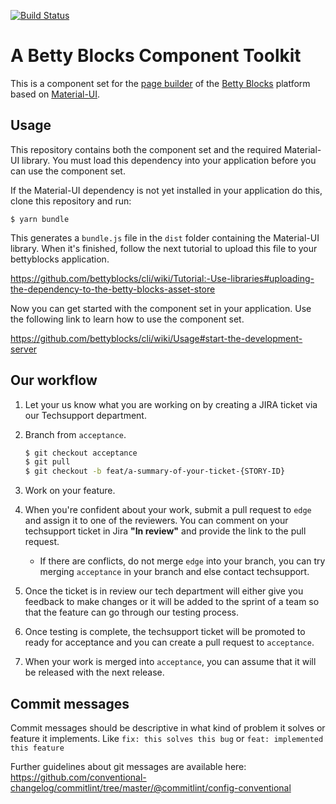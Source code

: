 [![Build Status](https://travis-ci.org/bettyblocks/material-ui-component-set.svg?branch=master)](https://travis-ci.org/bettyblocks/material-ui-component-set)

# A Betty Blocks Component Toolkit

This is a component set for the [page builder](https://blog.bettyblocks.com/webinar-page-builder-part-1) of the [Betty Blocks](https://www.bettyblocks.com) platform based on [Material-UI](https://material-ui.com).

## Usage

This repository contains both the component set and the required Material-UI library. You must load this dependency into your application before you can use the component set.

If the Material-UI dependency is not yet installed in your application do this, clone this repository and run:

`$ yarn bundle`

This generates a `bundle.js` file in the `dist` folder containing the Material-UI library. When it's finished, follow the next tutorial to upload this file to your bettyblocks application.

https://github.com/bettyblocks/cli/wiki/Tutorial:-Use-libraries#uploading-the-dependency-to-the-betty-blocks-asset-store

Now you can get started with the component set in your application. Use the following link to learn how to use the component set.

https://github.com/bettyblocks/cli/wiki/Usage#start-the-development-server

## Our workflow

1.  Let your us know what you are working on by creating a JIRA ticket via our Techsupport department.

2.  Branch from `acceptance`.

    ```bash
    $ git checkout acceptance
    $ git pull
    $ git checkout -b feat/a-summary-of-your-ticket-{STORY-ID}
    ```

3.  Work on your feature.

4.  When you're confident about your work, submit a pull request to `edge` and assign it to one of the reviewers. You can comment on your techsupport ticket in Jira **"In review"** and provide the link to the pull request. 

    - If there are conflicts, do not merge `edge` into your branch, you can try merging `acceptance` in your branch and else contact techsupport.

5. Once the ticket is in review our tech department will either give you feedback to make changes or it will be added to the sprint of a team so that the feature can go through our testing process. 

6.  Once testing is complete, the techsupport ticket will be promoted to ready for acceptance and you can create a pull request to `acceptance`.

7.  When your work is merged into `acceptance`, you can assume that it will be released with the next release.

## Commit messages

Commit messages should be descriptive in what kind of problem it solves or feature it implements.
Like `fix: this solves this bug` or `feat: implemented this feature`

Further guidelines about git messages are available here: https://github.com/conventional-changelog/commitlint/tree/master/@commitlint/config-conventional
